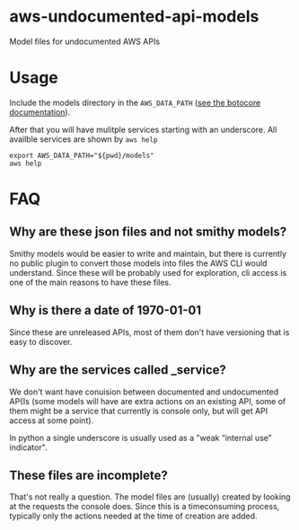 # aws-undocumented-api-models
Model files for undocumented AWS APIs

# Usage
Include the models directory in the `AWS_DATA_PATH` ([see the botocore documentation][botocore-loaders]).

After that you will have mulitple services starting with an underscore. All availble services are shown by `aws help`

```shell
export AWS_DATA_PATH="${pwd}/models"
aws help
```

# FAQ
## Why are these json files and not smithy models?

Smithy models would be easier to write and maintain, but there is currently no public plugin to convert those models into files the AWS CLI would understand. Since these will be probably used for exploration, cli access is one of the main reasons to have these files.

## Why is there a date of 1970-01-01
Since these are unreleased APIs, most of them don't have versioning that is easy to discover.

## Why are the services called _service?
We don't want have conuision between documented and undocumented AP{Is (some models will have are extra actions on an existing API, some of them might be a service that currently is console only, but will get API access at some point).

In python a single underscore is usually used as a  "weak “internal use” indicator".

## These files are incomplete?
That's not really a question. The model files are (usually) created by looking at the requests the console does. Since this is a timeconsuming process, typically only the actions needed at the time of creation are added.

[botocore-loaders]: https://botocore.amazonaws.com/v1/documentation/api/latest/reference/loaders.html